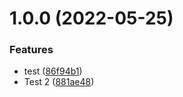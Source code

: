 # 1.0.0 (2022-05-25)


### Features

* test ([86f94b1](https://github.com/actum/aria-hooks/commit/86f94b13cf45d528969efcf507a531f335d09c64))
* Test 2 ([881ae48](https://github.com/actum/aria-hooks/commit/881ae48316d471683ac7cfd72f4e6c81e1a02494))
